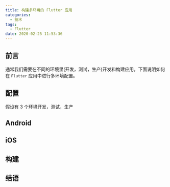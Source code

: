 ```yaml
---
title: 构建多环境的 Flutter 应用
categories:
  - 技术
tags:
  - Flutter
date: 2020-02-25 11:53:36
---
```


<!--more-->

## 前言

通常我们需要在不同的环境里(开发，测试，生产)开发和构建应用，下面说明如何在 `Flutter` 应用中进行多环境配置。

## 配置

假设有 3 个环境开发，测试，生产

## Android

## iOS

## 构建

## 结语
